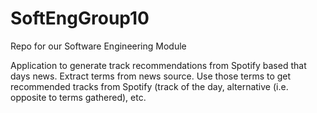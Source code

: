 # SoftEngGroup10
Repo for our Software Engineering Module

Application to generate track recommendations from Spotify based that days news.
Extract terms from news source. Use those terms to get recommended tracks from Spotify (track of the day, alternative (i.e. opposite to terms gathered), etc.
